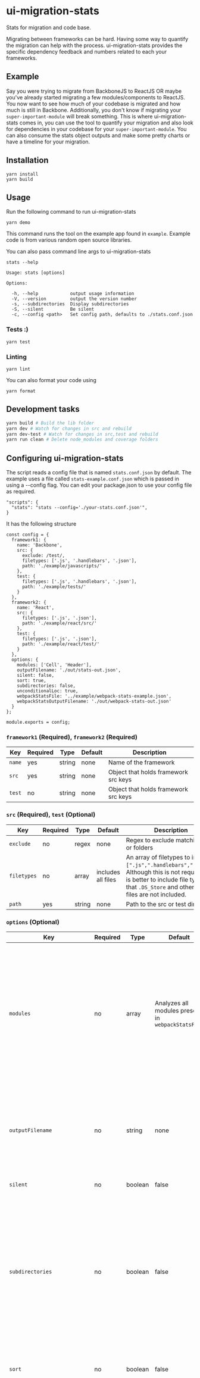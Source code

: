 # ui-migration-stats

Stats for migration and code base.

Migrating between frameworks can be hard. Having some way to quantify the migration can help with the process.
ui-migration-stats provides the specific dependency feedback and numbers related to each your frameworks.

## Example

Say you were trying to migrate from BackboneJS to ReactJS OR maybe you've already started migrating a few modules/components to ReactJS.
You now want to see how much of your codebase is migrated and how much is still in Backbone. Additionally, you don't know if 
migrating your `super-important-module` will break something. This is where ui-migration-stats comes in, you can use the tool to 
quantify your migration and also look for dependencies in your codebase for your `super-important-module`. 
You can also consume the stats object outputs and make some pretty charts or have a timeline for your migration.

## Installation

```
yarn install
yarn build
```

## Usage

Run the following command to run ui-migration-stats
```
yarn demo
```
This command runs the tool on the example app found in `example`. 
Example code is from various random open source libraries.

You can also pass command line args to ui-migration-stats
```
stats --help

Usage: stats [options]

Options:

  -h, --help            output usage information
  -V, --version         output the version number
  -s, --subdirectories  Display subdirectories
  -S, --silent          Be silent
  -c, --config <path>   Set config path, defaults to ./stats.conf.json
```

### Tests :)
```
yarn test
```

### Linting
```
yarn lint
```
You can also format your code using
```
yarn format
``` 

## Development tasks

```sh
yarn build # Build the lib folder
yarn dev # Watch for changes in src and rebuild
yarn dev-test # Watch for changes in src,test and rebuild
yarn run clean # Delete node_modules and coverage folders
```


## Configuring ui-migration-stats

The script reads a config file that is named `stats.conf.json` by default.
The example uses a file called `stats-example.conf.json` which is passed in using a --config flag.
You can edit your package.json to use your config file as required.

```
"scripts": {
  "stats": "stats --config='./your-stats.conf.json'",
}
```

It has the following structure

```
const config = {
  framework1: {
    name: 'Backbone',
    src: {
      exclude: /test/,
      filetypes: ['.js', '.handlebars', '.json'],
      path: './example/javascripts/'
    },
    test: {
      filetypes: ['.js', '.handlebars', '.json'],
      path: './example/tests/'
    }
  },
  framework2: {
    name: 'React',
    src: {
      filetypes: ['.js', '.json'],
      path: './example/react/src/'
    },
    test: {
      filetypes: ['.js', '.json'],
      path: './example/react/test/'
    }
  },
  options: {
    modules: ['Cell', 'Header'],
    outputFilename: './out/stats-out.json',
    silent: false,
    sort: true,
    subdirectories: false,
    unconditionalLoc: true,
    webpackStatsFile: '../example/webpack-stats-example.json',
    webpackStatsOutputFilename: './out/webpack-stats-out.json'
  }
};

module.exports = config;
```

### `framework1` (Required), `framework2` (Required)

| Key   | Required | Type |Default|Description |
|-------------|----------|----------|----------|-------------|
| `name`    | yes       | string | none | Name of the framework |
| `src`    | yes       | string| none | Object that holds  framework src keys |
| `test`    | no      | string | none| Object that holds  framework src keys |

### `src` (Required), `test` (Optional)

| Key   | Required | Type |Default|Description |
|-------------|----------|----------|----------|-------------|
| `exclude`    | no      | regex | none| Regex to exclude matching files or folders |
| `filetypes`    | no      | array | includes all files |An array of filetypes to include `[".js",".handlebars",".json"]`. Although this is not required, it is better to include file types so that `.DS_Store` and other hidden files are not included. |
| `path`    | yes      | string | none| Path to the src or test directory |


### `options` (Optional)

| Key   | Required | Type |Default|Description |
|-------------|----------|----------|----------|-------------|
| `modules`    | no       | array | Analyzes all modules present in `webpackStatsFile` | It will analyze any module that contains the substrings present in this array. For example `['some']` will include all modules with some in their name i.e. `some-module` will be included. If not present in config, all modules will be included. |
| `outputFilename`    | no       | string | none | Path and name of output file. If key is not present, it will **NOT** output a stats JSON file. If directory is not present it will create one for you. |
| `silent`    | no       | boolean | false | Don't output to stdout |
| `subdirectories`    | no      | boolean  |false| Flag to include subdirectories in output JSON file/stdout, **NOTE** For accuracy and completeness, this option will not prevent the traversal of the subdirectories. It will only exclude the subdirectories from the final output JSON/stdout. Defaults to `false`   |
| `sort`    | no       | boolean | false | Sorts the output of `webpack-stats` by number of includes if true  |
| `unconditionalLoc`    | no       | boolean | false | This option is useful when you have code written in an unrecognized language or if you have a lot of schema files. You will get a warning about skipped files if there is an unrecognized language. Use this option to add those files as pure source code i.e. ignoring comments and other language constructs. If you're confused, it's best to set this to true. |
| `webpackStatsFile`    | no       | string | none | Path and name of webpack stats input  JSON file. If not present, it will skip webpack analysis |
| `webpackStatsOutputFilename`    | no       | string | none | Path and name of webpack stats output  JSON file. If key is not present, it will **NOT** output a webpack stats JSON file.If directory is not present it will create one for you. |


## Generating webpack-stats.json 

You will need to generate your project's webpack stats file. This can be done using the webpack cli or through your webpack config.

You can use the following command to generate your file
```webpack --json > webpack-stats.json```

**NOTE: If for some reason your file is empty, make sure your environment is set to production.** 

webpack stats config: https://webpack.js.org/configuration/stats/

Empty file: http://stackoverflow.com/questions/41520410/webpack-stats-json-file-is-empty



## Output JSON
This is what standard output json file looks like

### Migration Stats
```
{
  "timestamp": "2017-04-10T17:02:25.590Z",
  "framework1": {
    "name": "Backbone",
    "srcPath": "./example/javascripts/",
    "testPath": "./example/tests/",
    "filetypes": [
      ".js",
      ".handlebars",
      ".json"
    ],
    "files": 6,
    "tests": 3,
    "percentage": 53,
    "srcSubdirectories": [
      {
        "Path": "./example/javascripts/",
        "length": 2
      },
      {
        "Path": "example/javascripts/modules/traffic",
        "length": 1
      },
      {
        "Path": "example/javascripts/modules/traffic/lib",
        "length": 1
      }
    ],
    "testsSubdirectories": [
      {
        "Path": "./example/tests/",
        "length": 1
      },
      {
        "Path": "example/tests/modules",
        "length": 1
      }
    ],
    "filesLoc": {
      "total": 465,
      "source": 403,
      "comment": 14,
      "single": 14,
      "block": 0,
      "mixed": 1,
      "empty": 40,
      "todo": 0,
      "unrecognized": 9
    },
    "testsLoc": {
      "total": 240,
      "source": 201,
      "comment": 9,
      "single": 9,
      "block": 0,
      "mixed": 0,
      "empty": 30,
      "todo": 0
    },
    "percentageLoc": 63
  },
  "framework2": {
    "name": "React",
    "srcPath": "./example/react/src/",
    "testPath": "./example/react/test/",
    "filetypes": [
      ".js",
      ".json"
    ],
    "files": 3,
    "tests": 5,
    "percentage": 47,
    "srcSubdirectories": [
      {
        "path": "./example/react/src/",
        "length": 2
      },
      {
        "path": "example/react/src/containers",
        "length": 1
      },
      {
        "path": "example/react/src/components",
        "length": 1
      }
    ],
    "testsSubdirectories": [
      {
        "path": "./example/react/test/",
        "length": 1
      },
      {
        "path": "example/react/test/selectors",
        "length": 1
      }
    ],
    "filesLoc": {
      "total": 72,
      "source": 53,
      "comment": 7,
      "single": 4,
      "block": 3,
      "mixed": 0,
      "empty": 12,
      "todo": 1
    },
    "testsLoc": {
      "total": 341,
      "source": 306,
      "comment": 0,
      "single": 0,
      "block": 0,
      "mixed": 0,
      "empty": 35,
      "todo": 0
    },
    "percentageLoc": 37
  }
}
``` 
### Output keys
| Key   | Description |
|-------------|----------|
| `timestamp`    | Timestamp when the script was run |
| `name`    | Name of the framework |
| `path`     |Path to src directory of framework |
| `testPath`    | Path to test directory of framework |
| `filetypes`    |An array of filetypes to include `[".js",".handlebars",".json"]`|
| `files`    | Number of files found in framework source directory |
| `tests`    | Number of files found in framework source directory |
| `percentage`    | Percentage of total codebase by number of files  |
| `srcSubdirectories`    | Array of source subdirectories and the number of subdirectories they include i.e. `length` |
| `testsSubdirectories`    | Array of test subdirectories and the number of subdirectories they include i.e. `length` |
| `filesLoc`    | The number of lines of code in the source directory. See [Lines of code break down](#lines-of-code-breakdown) for details |
| `percentageLoc`    | Percentage of total codebase by lines of code  |

#### Lines of code breakdown
* total - total lines of code
* source - source lines of code
* comment - comment lines of code
* single - single line comments
* block - block comments
* mixed - mixed comments
* empty - empty lines
* todo - todos found in code
* unrecognized - unconditionally added lines i.e. unrecognized lines

### Module Stats

```
{
  "timestamp": "2017-04-07T16:42:28.531Z",
  "webpackStats": [
    {
      "module": "some-component",
      "entry": "../~/some-component/lib/index.js",
      "exports": [
        "some-sub-component",
        "some-other-sub-component"
      ],
      "count": 3,
      "issuers": [
      "../react/src/issuer1.js",
      "../react/src/issuer2.js",
      "../react/src/issuer3.js"
      ]
    }
  ]
}
```
### Output keys
| Key   | Description |
|-------------|----------|
| `timestamp`    | Timestamp when the script was run |
| `module`    | Name of the module |
| `entry`     |Entry point of module|
| `exports`    | An array of module exports |
| `count`    |Number of times the module was included|
| `issuers`    |  An array of paths where the module was included |
